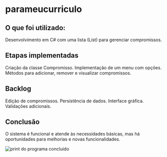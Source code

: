 # parameucurriculo

## O que foi utilizado:
Desenvolvimento em C# com uma lista (List<Compromisso>) para gerenciar compromissos.

## Etapas implementadas
Criação da classe Compromisso.
Implementação de um menu com opções.
Métodos para adicionar, remover e visualizar compromissos.

## Backlog
Edição de compromissos.
Persistência de dados.
Interface gráfica.
Validações adicionais.

## Conclusão
O sistema é funcional e atende às necessidades básicas, mas há oportunidades para melhorias e novas funcionalidades.

<img src= "barbearia.png" alt = "print do programa concluido"> 

